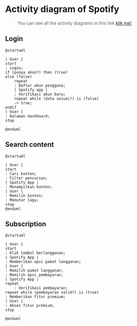 # Activity diagram of Spotify

> You can see all the activity diagrams in this link [klik me!](Activity%20diagram%20of%20Spotify/plantuml-code)
## Login
```plantuml
@startuml

| User |
start
: Login;
if (punya akun?) then (true)
else (false)
    repeat
    : Daftar akun pengguna;
    | Spotify app |
    : Verifikasi akun baru;
    repeat while (data sesuai?) is (false)
    -> true;
endif
| User |
: Halaman dashboard;
stop

@enduml
```


## Search content
```plantuml
@startuml

| User |
start
: Cari konten;
: Filter pencarian;
| Spotify App |
: Menampilkan konten;
| User |
: Memilih konten;
: Memutar lagu;
stop
@enduml
```

## Subscription
```plantuml
@startuml

| User |
start
: Klik tombol berlangganan;
| Spotify App |
: Memberikan opsi paket langganan;
| User |
: Memilih paket langganan;
: Memilih opsi pembayaran;
| Spotify App |
repeat
    : Verifikasi pembayaran;
repeat while (pembayaran valid?) is (true)
: Memberikan fitur premium;
| User |
: Akses fitur premium;
stop

@enduml
```
